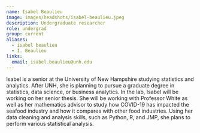 ```yaml
---
name: Isabel Beaulieu
image: images/headshots/isabel-beaulieu.jpeg
description: Undergraduate researcher
role: undergrad
group: current
aliases:
  - isabel beaulieu
  - I. Beaulieu
links:
  email: isabel.beaulieu@unh.edu
---
```


Isabel is a senior at the University of New Hampshire studying statistics and analytics. After UNH, she is planning to pursue a graduate degree in statistics, data science, or business analytics. In the lab, Isabel will be working on her senior thesis. She will be working with Professor White as well as her mathematics advisor to study how COVID-19 has impacted the seafood industry and how it compares with other food industries. Using her data cleaning and analysis skills, such as Python, R, and JMP, she plans to perform various statistical analysis. 